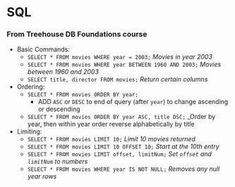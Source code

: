<h1>SQL</h1>

<h3>From Treehouse DB Foundations course</h3>

* Basic Commands:
	* `SELECT * FROM movies WHERE year = 2003;` _Movies in year 2003_
	* `SELECT * FROM movies WHERE year BETWEEN 1960 AND 2003;` _Movies between 1960 and 2003_
	* `SELECT title, director FROM movies;` _Return certain columns_
* Ordering:
	* `SELECT * FROM movies ORDER BY year;`
		* ADD `ASC` or `DESC` to end of query (after `year`) to change ascending or descending
	* `SELECT * FROM movies ORDER BY year ASC, title DSC;` _Order by year, then within year order reverse alphabetically by title
* Limiting:
	* `SELECT * FROM movies LIMIT 10;` _Limit 10 movies returned_
	* `SELECT * FROM movies LIMIT 10 OFFSET 10;` _Start at the 10th entry_
	* `SELECT * FROM movies LIMIT offset, limitNum;` _Set `offset` and `limitNum` to numbers_
	* `SELECT * FROM movies WHERE year IS NOT NULL;` _Removes any null year rows_

